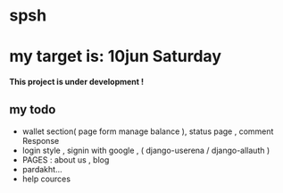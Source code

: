 # spsh
<h1>my target is: 10jun Saturday</h1>
<h4>This project is under development !</h4>
<h2>my todo</h2>
<ul>
    <li>wallet section( page form manage balance ), status page , comment Response</li>
    <li>login style , signin with google , ( django-userena / django-allauth )</li>
    <li>PAGES  : about us , blog</li>
    <li> pardakht... </li> 
    <li> help cources</li>
</ul>